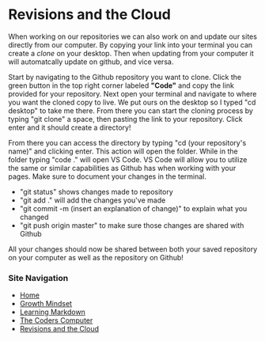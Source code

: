 # Revisions and the Cloud

When working on our repositories we can also work on and update our sites directly from our computer. By copying your link into your terminal you can create a *clone* on your desktop. Then when updating from your computer it will automatcally update on github, and vice versa. 

Start by navigating to the Github repository you want to clone. Click the green button in the top right corner labeled **"Code"** and copy the link provided for your repository. Next open your terminal and navigate to where you want the cloned copy to live. We put ours on the desktop so I typed "cd desktop" to take me there. From there you can start the cloning process by typing "git clone" a space, then pasting the link to your repository. Click enter and it should create a directory!

From there you can access the directory by typing "cd (your repository's name)" and clicking enter. This action will open the folder. While in the folder typing "code ." will open VS Code. VS Code will allow you to utilize the same or similar capabilities as Github has when working with your pages. Make sure to document your changes in the terminal. 

  - "git status" shows changes made to repository
  - "git add ." will add the changes you've made
  - "git commit -m (insert an explanation of change)" to explain what you changed
  - "git push origin master" to make sure those changes are shared with Github
 
All your changes should now be shared between both your saved repository on your computer as well as the repository on Github!

### Site Navigation
 
 - [Home](/README.md)
 - [Growth Mindset](/MarkdownExamples.md)
 - [Learning Markdown](/LearningMarkdown.md) 
 - [The Coders Computer](/TheCodersComputer.md) 
 - [Revisions and the Cloud](/RevisionsandtheCloud.md)
